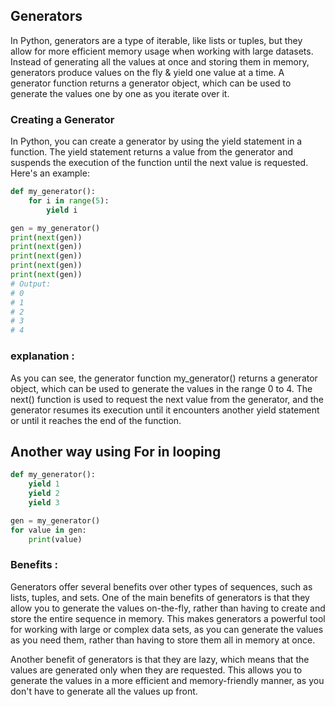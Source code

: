 ## Generators
In Python, generators are a type of iterable, like lists or tuples, but they allow for more efficient memory usage when working with large datasets. Instead of generating all the values at once and storing them in memory, generators produce values on the fly & yield one value at a time. A generator function returns a generator object, which can be used to generate the values one by one as you iterate over it.

### Creating a Generator
In Python, you can create a generator by using the yield statement in a function. The yield statement returns a value from the generator and suspends the execution of the function until the next value is requested. Here's an example:

```python
def my_generator():
    for i in range(5):
        yield i

gen = my_generator()
print(next(gen))
print(next(gen))
print(next(gen))
print(next(gen))
print(next(gen))
# Output:
# 0
# 1
# 2
# 3
# 4
```

### explanation :
As you can see, the generator function my_generator() returns a generator object, which can be used to generate the values in the range 0 to 4. The next() function is used to request the next value from the generator, and the generator resumes its execution until it encounters another yield statement or until it reaches the end of the function.

## Another way using For in looping
```python
def my_generator():
    yield 1
    yield 2
    yield 3

gen = my_generator()
for value in gen:
    print(value)
```

### Benefits :
Generators offer several benefits over other types of sequences, such as lists, tuples, and sets. One of the main benefits of generators is that they allow you to generate the values on-the-fly, rather than having to create and store the entire sequence in memory. This makes generators a powerful tool for working with large or complex data sets, as you can generate the values as you need them, rather than having to store them all in memory at once.

Another benefit of generators is that they are lazy, which means that the values are generated only when they are requested. This allows you to generate the values in a more efficient and memory-friendly manner, as you don't have to generate all the values up front.
